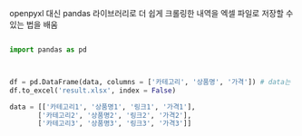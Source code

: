 openpyxl 대신 pandas 라이브러리로 더 쉽게 크롤링한 내역을 엑셀 파일로 저장할 수 있는 법을 배움
``` python

import pandas as pd



df = pd.DataFrame(data, columns = ['카테고리', '상품명', '가격']) # data는 이차원 형태의 리스트 목록이다. 밑의 예시
df.to_excel('result.xlsx', index = False)

data = [['카테고리1', '상품명1', '링크1', '가격1'],
	   ['카테고리2', '상품명2', '링크2', '가격2'],
	   ['카테고리3', '상품명3', '링크3', '가격3']]

```
